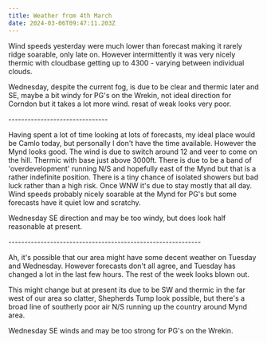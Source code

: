 ```yaml
---
title: Weather from 4th March
date: 2024-03-06T09:47:11.203Z
---
```

Wind speeds yesterday were much lower than forecast making it rarely ridge soarable, only late on.  However intermittently it was very nicely thermic with cloudbase getting up to 4300 - varying between individual clouds.

Wednesday, despite the current fog, is due to be clear and thermic later and SE, maybe a bit windy for PG's on the Wrekin, not ideal direction for Corndon but it takes a lot more wind.  resat of weak looks very poor.

\-------------------------------

Having spent a lot of time looking at lots of forecasts, my ideal place would be Camlo today, but personally I don't have the time available.  However the Mynd looks good.  The wind is due to switch around 12 and veer to come on the hill.  Thermic with base just above 3000ft.  There is due to be a band of 'overdevelopment' running N/S and hopefully east of the Mynd but that is a rather  indefinite position.  There is a tiny chance of isolated showers but bad luck rather than a high risk.  Once WNW it's due to stay mostly that all day.  Wind speeds probably nicely soarable at the Mynd for PG's but some forecasts have it quiet low and scratchy.

Wednesday SE direction and may be too windy, but does look half reasonable at present.

\------------------------------------------------------------

Ah,  it's possible that our area might have some decent weather on Tuesday and Wednesday.  However forecasts don't all agree, and Tuesday has changed a lot in the last few hours.  The rest of the week looks blown out.

This might change but at present its due to be SW and thermic in the far west of our area so clatter, Shepherds Tump look possible, but there's a broad line of southerly poor air N/S running up the country around Mynd area.

Wednesday SE winds and may be too strong for PG's on the Wrekin.